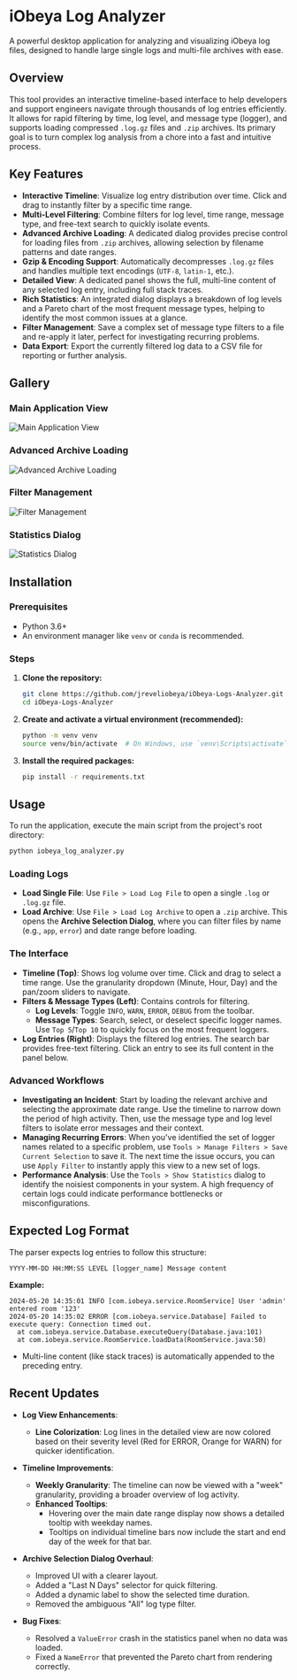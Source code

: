 # iObeya Log Analyzer

A powerful desktop application for analyzing and visualizing iObeya log files, designed to handle large single logs and multi-file archives with ease.

## Overview

This tool provides an interactive timeline-based interface to help developers and support engineers navigate through thousands of log entries efficiently. It allows for rapid filtering by time, log level, and message type (logger), and supports loading compressed `.log.gz` files and `.zip` archives. Its primary goal is to turn complex log analysis from a chore into a fast and intuitive process.

## Key Features

-   **Interactive Timeline**: Visualize log entry distribution over time. Click and drag to instantly filter by a specific time range.
-   **Multi-Level Filtering**: Combine filters for log level, time range, message type, and free-text search to quickly isolate events.
-   **Advanced Archive Loading**: A dedicated dialog provides precise control for loading files from `.zip` archives, allowing selection by filename patterns and date ranges.
-   **Gzip & Encoding Support**: Automatically decompresses `.log.gz` files and handles multiple text encodings (`UTF-8`, `latin-1`, etc.).
-   **Detailed View**: A dedicated panel shows the full, multi-line content of any selected log entry, including full stack traces.
-   **Rich Statistics**: An integrated dialog displays a breakdown of log levels and a Pareto chart of the most frequent message types, helping to identify the most common issues at a glance.
-   **Filter Management**: Save a complex set of message type filters to a file and re-apply it later, perfect for investigating recurring problems.
-   **Data Export**: Export the currently filtered log data to a CSV file for reporting or further analysis.

## Gallery

### Main Application View
![Main Application View](images/application.jpg)

### Advanced Archive Loading
![Advanced Archive Loading](images/load_archive.jpg)

### Filter Management
![Filter Management](images/manage_filters.jpg)

### Statistics Dialog
![Statistics Dialog](images/stats_dialog.jpg)

## Installation

### Prerequisites

-   Python 3.6+
-   An environment manager like `venv` or `conda` is recommended.

### Steps

1.  **Clone the repository:**
    ```bash
    git clone https://github.com/jreveliobeya/iObeya-Logs-Analyzer.git
    cd iObeya-Logs-Analyzer
    ```

2.  **Create and activate a virtual environment (recommended):**
    ```bash
    python -m venv venv
    source venv/bin/activate  # On Windows, use `venv\Scripts\activate`
    ```

3.  **Install the required packages:**
    ```bash
    pip install -r requirements.txt
    ```

## Usage

To run the application, execute the main script from the project's root directory:

```bash
python iobeya_log_analyzer.py
```

### Loading Logs

-   **Load Single File**: Use `File > Load Log File` to open a single `.log` or `.log.gz` file.
-   **Load Archive**: Use `File > Load Log Archive` to open a `.zip` archive. This opens the **Archive Selection Dialog**, where you can filter files by name (e.g., `app`, `error`) and date range before loading.

### The Interface

-   **Timeline (Top)**: Shows log volume over time. Click and drag to select a time range. Use the granularity dropdown (Minute, Hour, Day) and the pan/zoom sliders to navigate.
-   **Filters & Message Types (Left)**: Contains controls for filtering.
    -   **Log Levels**: Toggle `INFO`, `WARN`, `ERROR`, `DEBUG` from the toolbar.
    -   **Message Types**: Search, select, or deselect specific logger names. Use `Top 5`/`Top 10` to quickly focus on the most frequent loggers.
-   **Log Entries (Right)**: Displays the filtered log entries. The search bar provides free-text filtering. Click an entry to see its full content in the panel below.

### Advanced Workflows

-   **Investigating an Incident**: Start by loading the relevant archive and selecting the approximate date range. Use the timeline to narrow down the period of high activity. Then, use the message type and log level filters to isolate error messages and their context.
-   **Managing Recurring Errors**: When you've identified the set of logger names related to a specific problem, use `Tools > Manage Filters > Save Current Selection` to save it. The next time the issue occurs, you can use `Apply Filter` to instantly apply this view to a new set of logs.
-   **Performance Analysis**: Use the `Tools > Show Statistics` dialog to identify the noisiest components in your system. A high frequency of certain logs could indicate performance bottlenecks or misconfigurations.

## Expected Log Format

The parser expects log entries to follow this structure:

```
YYYY-MM-DD HH:MM:SS LEVEL [logger_name] Message content
```

**Example:**

```
2024-05-20 14:35:01 INFO [com.iobeya.service.RoomService] User 'admin' entered room '123'
2024-05-20 14:35:02 ERROR [com.iobeya.service.Database] Failed to execute query: Connection timed out.
  at com.iobeya.service.Database.executeQuery(Database.java:101)
  at com.iobeya.service.RoomService.loadData(RoomService.java:50)
```

-   Multi-line content (like stack traces) is automatically appended to the preceding entry.

## Recent Updates

-   **Log View Enhancements**:
    -   **Line Colorization**: Log lines in the detailed view are now colored based on their severity level (Red for ERROR, Orange for WARN) for quicker identification.

-   **Timeline Improvements**:
    -   **Weekly Granularity**: The timeline can now be viewed with a "week" granularity, providing a broader overview of log activity.
    -   **Enhanced Tooltips**: 
        -   Hovering over the main date range display now shows a detailed tooltip with weekday names.
        -   Tooltips on individual timeline bars now include the start and end day of the week for that bar.

-   **Archive Selection Dialog Overhaul**:
    -   Improved UI with a clearer layout.
    -   Added a "Last N Days" selector for quick filtering.
    -   Added a dynamic label to show the selected time duration.
    -   Removed the ambiguous "All" log type filter.
-   **Bug Fixes**:
    -   Resolved a `ValueError` crash in the statistics panel when no data was loaded.
    -   Fixed a `NameError` that prevented the Pareto chart from rendering correctly.
